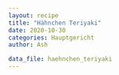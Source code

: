```yaml
---
layout: recipe
title: "Hähnchen Teriyaki"
date: 2020-10-30
categories: Hauptgericht
author: Ash

data_file: haehnchen_teriyaki
---
```

